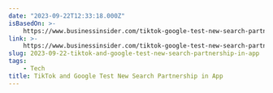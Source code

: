 ```yaml
---
date: "2023-09-22T12:33:18.000Z"
isBasedOn: >-
    https://www.businessinsider.com/tiktok-google-test-new-search-partnership-2023-9
link: >-
    https://www.businessinsider.com/tiktok-google-test-new-search-partnership-2023-9
slug: 2023-09-22-tiktok-and-google-test-new-search-partnership-in-app
tags:
    - Tech
title: TikTok and Google Test New Search Partnership in App
---
```

